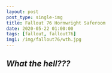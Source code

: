 ```yaml
---
layout: post
post_type: single-img
title: Fallout 76 Hornwright Saferoom
date: 2020-05-22 01:00:00
tags: [fallout, fallout76]
img1: /img/fallout76/wth.jpg
---
```

## *What the hell???*